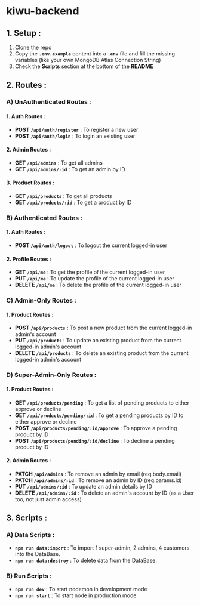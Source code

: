 # **kiwu-backend**

## **1. Setup :**

1. Clone the repo
2. Copy the **`.env.example`** content into a **`.env`** file and fill the missing variables (like your own MongoDB Atlas Connection String)
3. Check the **Scripts** section at the bottom of the **README**

## **2. Routes :**

### **A) UnAuthenticated Routes :**

#### **1. Auth Routes :**

- **POST `/api/auth/register`** : To register a new user
- **POST `/api/auth/login`** : To login an existing user

#### **2. Admin Routes :**

- **GET `/api/admins`** : To get all admins
- **GET `/api/admins/:id`** : To get an admin by ID

#### **3. Product Routes :**

- **GET `/api/products`** : To get all products
- **GET `/api/products/:id`** : To get a product by ID

### **B) Authenticated Routes :**

#### **1. Auth Routes :**

- **POST `/api/auth/logout`** : To logout the current logged-in user

#### **2. Profile Routes :**

- **GET `/api/me`** : To get the profile of the current logged-in user
- **PUT `/api/me`** : To update the profile of the current logged-in user
- **DELETE `/api/me`** : To delete the profile of the current logged-in user

### **C) Admin-Only Routes :**

#### **1. Product Routes :**

- **POST `/api/products`** : To post a new product from the current logged-in admin's account
- **PUT `/api/products`** : To update an existing product from the current logged-in admin's account
- **DELETE `/api/products`** : To delete an existing product from the current logged-in admin's account

### **D) Super-Admin-Only Routes :**

#### **1. Product Routes :**

- **GET `/api/products/pending`** : To get a list of pending products to either approve or decline
- **GET `/api/products/pending/:id`** : To get a pending products by ID to either approve or decline
- **POST `/api/products/pending/:id/approve`** : To approve a pending product by ID
- **POST `/api/products/pending/:id/decline`** : To decline a pending product by ID

#### **2. Admin Routes :**

- **PATCH `/api/admins`** : To remove an admin by email (req.body.email)
- **PATCH `/api/admins/:id`** : To remove an admin by ID (req.params.id)
- **PUT `/api/admins/:id`** : To update an admin details by ID
- **DELETE `/api/admins/:id`** : To delete an admin's account by ID (as a User too, not just admin access)

## **3. Scripts :**

### **A) Data Scripts :**

- **`npm run data:import`** : To import 1 super-admin, 2 admins, 4 customers into the DataBase.
- **`npm run data:destroy`** : To delete data from the DataBase.

### **B) Run Scripts :**

- **`npm run dev`** : To start nodemon in development mode
- **`npm run start`** : To start node in production mode
